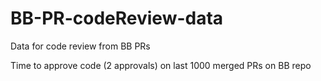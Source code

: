 # BB-PR-codeReview-data
Data for code review from BB PRs

Time to approve code (2 approvals) on last 1000 merged PRs on BB repo
